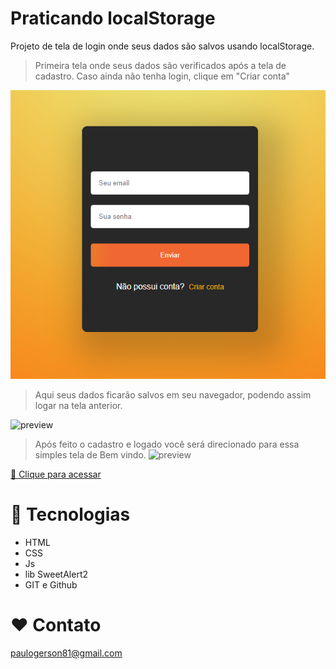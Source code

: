 # Praticando localStorage

Projeto de tela de login onde seus dados são salvos usando localStorage.

> Primeira tela onde seus dados são verificados após a tela de cadastro. Caso ainda não tenha login, clique em "Criar conta"

![preview](./assets/img/TELA%201.png)

> Aqui seus dados ficarão salvos em seu navegador, podendo assim logar na tela anterior.

![preview](./assets/img/TELA%202.png.png)

> Após feito o cadastro e logado você será direcionado para essa simples tela de Bem vindo.
![preview](./assets/img/TELA%203.png.png)



[ 🔗 Clique para acessar](https://login-local-storage.vercel.app/index.html)

# 🔧 Tecnologias

- HTML
- CSS
- Js
- lib SweetAlert2
- GIT e Github

# ❤ Contato

paulogerson81@gmail.com